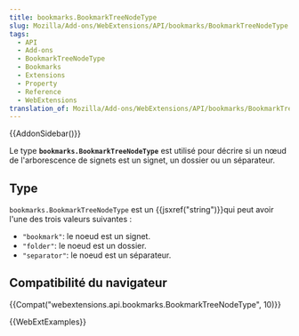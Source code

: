 ```yaml
---
title: bookmarks.BookmarkTreeNodeType
slug: Mozilla/Add-ons/WebExtensions/API/bookmarks/BookmarkTreeNodeType
tags:
  - API
  - Add-ons
  - BookmarkTreeNodeType
  - Bookmarks
  - Extensions
  - Property
  - Reference
  - WebExtensions
translation_of: Mozilla/Add-ons/WebExtensions/API/bookmarks/BookmarkTreeNodeType
---
```


{{AddonSidebar()}}

Le type **`bookmarks.BookmarkTreeNodeType`** est utilisé pour décrire si un nœud de l'arborescence de signets est un signet, un dossier ou un séparateur.

## Type

`bookmarks.BookmarkTreeNodeType` est un {{jsxref("string")}}qui peut avoir l'une des trois valeurs suivantes :

- `"bookmark"`: le noeud est un signet.
- `"folder"`: le noeud est un dossier.
- `"separator"`: le noeud est un séparateur.

## Compatibilité du navigateur

{{Compat("webextensions.api.bookmarks.BookmarkTreeNodeType", 10)}}

{{WebExtExamples}}
